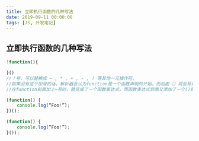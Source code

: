 ```yaml
---
title: 立即执行函数的几种写法
date: 2019-09-11 00:00:00
tags: [JS, 开发笔记]
---
```

## 立即执行函数的几种写法
```js
!function(){

}()
//！号，可以替换成 ~ , * , + , - , ! 等其他一元操作符，
//如果没有这个加号的话，解析器会认为function是一个函数声明的开始，而后面（）将会导致语法错误。
//在function前面加上+号时，就变成了一个函数表达式，而函数表达式后面又添加了一个()就变成了一个立即执行的函数了。
```

```js
(function() {
    console.log(“Foo!”); 
})();
```

```js
(function() {
    console.log(“Foo!”); 
}());
```

